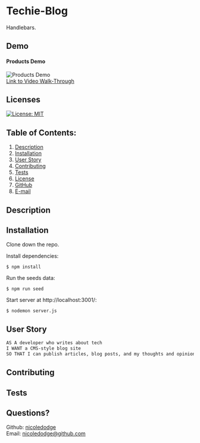 # Techie-Blog
Handlebars.

##  Demo
#### Products Demo
![Products Demo]()  
[Link to Video Walk-Through]()

## Licenses
[![License: MIT](https://img.shields.io/badge/License-MIT-yellow.svg)](https://opensource.org/licenses/MIT)
## Table of Contents:
1. [Description](#description)
2. [Installation](#Installation)
3. [User Story](#User-Story)
4. [Contributing](#Contributing)
5. [Tests](#Tests)
6. [License](#License)
7. [GitHub](#GitHub)
8. [E-mail](#Email)
## Description

## Installation
Clone down the repo.

Install dependencies:
```
$ npm install
```
Run the seeds data:
```
$ npm run seed
```
Start server at http://localhost:3001/:
```
$ nodemon server.js
```

## User Story

```md
AS A developer who writes about tech
I WANT a CMS-style blog site
SO THAT I can publish articles, blog posts, and my thoughts and opinions
```

## Contributing

## Tests

## Questions?
Github: [nicoledodge](@data.github)  
Email: nicoledodge@github.com

